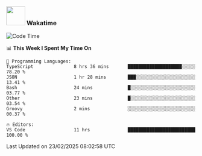 ### <img src="https://media.giphy.com/media/VgCDAzcKvsR6OM0uWg/giphy.gif" width="50"> Wakatime

  <!--START_SECTION:waka-->
![Code Time](http://img.shields.io/badge/Code%20Time-1%2C503%20hrs%203%20mins-blue)

📊 **This Week I Spent My Time On** 

```text
💬 Programming Languages: 
TypeScript               8 hrs 36 mins       ████████████████████░░░░░   78.20 % 
JSON                     1 hr 28 mins        ███░░░░░░░░░░░░░░░░░░░░░░   13.41 % 
Bash                     24 mins             █░░░░░░░░░░░░░░░░░░░░░░░░   03.77 % 
Other                    23 mins             █░░░░░░░░░░░░░░░░░░░░░░░░   03.54 % 
Groovy                   2 mins              ░░░░░░░░░░░░░░░░░░░░░░░░░   00.37 % 

🔥 Editors: 
VS Code                  11 hrs              █████████████████████████   100.00 % 
```


 Last Updated on 23/02/2025 08:02:58 UTC
<!--END_SECTION:waka-->
